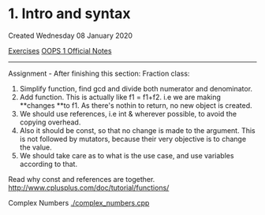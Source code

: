# 1. Intro and syntax
Created Wednesday 08 January 2020

[Exercises](./1._Intro_and_syntax/exercise_ques.md)
[OOPS 1 Official Notes](./1._Intro_and_syntax/OOPS1.pdf)


*****

Assignment - After finishing this section:
Fraction class:

1. Simplify function, find gcd and divide both numerator and denominator.
2. Add function. This is actually like f1 = f1+f2. i.e we are making **changes **to f1. As there's nothin to return, no new object is created.
3. We should use references, i.e int & wherever possible, to avoid the copying overhead.
4. Also it should be const, so that no change is made to the argument. This is not followed by mutators, because their very objective is to change the value.
5. We should take care as to what is the use case, and use variables according to that.


Read why const and references are together. <http://www.cplusplus.com/doc/tutorial/functions/>

Complex Numbers [./complex_numbers.cpp](./1._Intro_and_syntax/complex_numbers.cpp)

